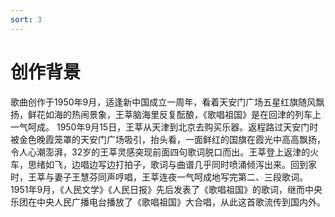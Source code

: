 ```yaml
---
sort: 3
---
```


# 创作背景

歌曲创作于1950年9月，适逢新中国成立一周年，看着天安门广场五星红旗随风飘扬，鲜花如海的热闹景象，王莘脑海里反复酝酿，《歌唱祖国》是在回津的列车上一气呵成。
1950年9月15日，王莘从天津到北京去购买乐器。返程路过天安门时被金色晚霞笼罩的天安门广场吸引，抬头看，一面鲜红的国旗在霞光中高高飘扬，令人心潮澎湃，32岁的王莘灵感突现前面四句歌词脱口而出。王莘登上返津的火车，思绪如飞，边唱边写边打拍子，歌词与曲谱几乎同时喷涌倾泻出来。回到家时，王莘与妻子王慧芬同声哼唱，王莘连夜一气呵成地写完第二、三段歌词。
1951年9月，《人民文学》《人民日报》先后发表了《歌唱祖国》的歌词，继而中央乐团在中央人民广播电台播放了《歌唱祖国》大合唱，从此这首歌流传到国内外。
